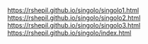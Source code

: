 https://rshepil.github.io/singolo/singolo1.html
https://rshepil.github.io/singolo/singolo2.html
https://rshepil.github.io/singolo/singolo3.html
https://rshepil.github.io/singolo/index.html
